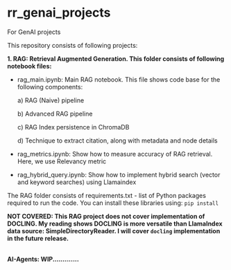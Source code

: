 # rr_genai_projects
For GenAI projects

This repository consists of following projects:

<b>1. RAG: Retrieval Augmented Generation.  This folder consists of following notebook files:</b>

   * rag_main.ipynb: Main RAG notebook.  This file shows code base for the following components:

        a) RAG (Naive) pipeline
     
        b) Advanced RAG pipeline

        c) RAG Index persistence in ChromaDB

        d) Technique to extract citation, along with metadata and node details

   * rag_metrics.ipynb: Show how to measure accuracy of RAG retrieval.  Here, we use Relevancy metric

   * rag_hybrid_query.ipynb: Show how to implement hybrid search (vector and keyword searches) using Llamaindex

The RAG folder consists of requirements.txt - list of Python packages required to run the code.  You can install these libraries using: `pip install`

<b>NOT COVERED:<b> This RAG project does not cover implementation of DOCLING.  My reading shows DOCLING is more versatile than LlamaIndex data source: SimpleDirectoryReader. I will cover `docling` implementation in the future release. 

<br>
<b>AI-Agents:</b> WIP.............
